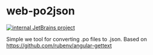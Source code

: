web-po2json
===========
[![internal JetBrains project](http://jb.gg/badges/internal-plastic.svg)](https://confluence.jetbrains.com/display/ALL/JetBrains+on+GitHub)

Simple we tool for converting .po files to .json. Based on https://github.com/rubenv/angular-gettext
